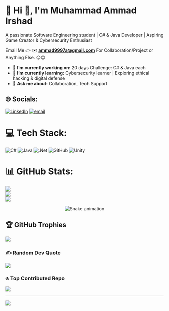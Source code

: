 # 💫 Hi 👋, I'm Muhammad Ammad Irshad
A passionate Software Engineering student | C# & Java Developer | Aspiring Game Creator & Cybersecurity Enthusiast

Email Me 👉 ✉️ **ammad9997a@gmail.com** For Collaboration/Project or Anything Else. 😊😊

- 🔭 **I’m currently working on:** 20 days Challenge: C# & Java each
- 🌱 **I’m currently learning:** Cybersecurity learner | Exploring ethical hacking & digital defense
- 💬 **Ask me about:** Collaboration, Tech Support

## 🌐 Socials:
[![LinkedIn](https://img.shields.io/badge/LinkedIn-%230077B5.svg?logo=linkedin&logoColor=white)](https://pk.linkedin.com/in/muhammad-ammad-a6640b343) [![email](https://img.shields.io/badge/Email-D14836?logo=gmail&logoColor=white)](mailto:ammad9997a@gmail.com) 

# 💻 Tech Stack:
![C#](https://img.shields.io/badge/c%23-%23239120.svg?style=flat&logo=csharp&logoColor=white) ![Java](https://img.shields.io/badge/java-%23ED8B00.svg?style=flat&logo=openjdk&logoColor=white) ![.Net](https://img.shields.io/badge/.NET-5C2D91?style=flat&logo=.net&logoColor=white)  ![GitHub](https://img.shields.io/badge/github-%23121011.svg?style=flat&logo=github&logoColor=white)  ![Unity](https://img.shields.io/badge/unity-%23000000.svg?style=flat&logo=unity&logoColor=white)
# 📊 GitHub Stats:
![](https://github-readme-stats.vercel.app/api?username=Muhammad-Ammad-Irshad&theme=default&hide_border=false&include_all_commits=true&count_private=false)<br/>
![](https://nirzak-streak-stats.vercel.app/?user=Muhammad-Ammad-Irshad&theme=default&hide_border=false)<br/>
![](https://github-readme-stats.vercel.app/api/top-langs/?username=Muhammad-Ammad-Irshad&theme=default&hide_border=false&include_all_commits=true&count_private=false&layout=compact)

<!-- Snake Game Repo View -->

<div align="center">
  <img src="https://profile-readme-generator.com/assets/snake.svg" alt="Snake animation" />
</div>

## 🏆 GitHub Trophies
![](https://github-profile-trophy.vercel.app/?username=Muhammad-Ammad-Irshad&theme=radical&no-frame=false&no-bg=true&margin-w=4)

### ✍️ Random Dev Quote
![](https://quotes-github-readme.vercel.app/api?type=horizontal&theme=radical)

### 🔝 Top Contributed Repo
![](https://github-contributor-stats.vercel.app/api?username=Muhammad-Ammad-Irshad&limit=5&theme=default&combine_all_yearly_contributions=true)

---
[![](https://visitcount.itsvg.in/api?id=Muhammad-Ammad-Irshad&icon=0&color=0)](https://visitcount.itsvg.in)

  <!-- ## 💰 You can help me by Donating-->
  <!--[![BuyMeACoffee](https://img.shields.io/badge/Buy%20Me%20a%20Coffee-ffdd00?style=for-the-badge&logo=buy-me-a-coffee&logoColor=black)](https://buymeacoffee.com/maddy._.9711) -->


